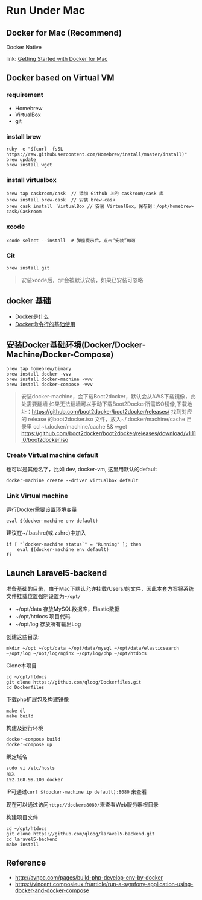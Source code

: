 # Run Under Mac

## Docker for Mac (Recommend)

Docker Native

link: [Getting Started with Docker for Mac](https://docs.docker.com/docker-for-mac/)


## Docker based on Virtual VM

### requirement

- Homebrew
- VirtualBox
- git

### install brew

```
ruby -e "$(curl -fsSL https://raw.githubusercontent.com/Homebrew/install/master/install)"
brew update
brew install wget
```

### install virtualbox

```
brew tap caskroom/cask  // 添加 Github 上的 caskroom/cask 库
brew install brew-cask  // 安装 brew-cask
brew cask install  VirtualBox // 安装 VirtualBox，保存到：/opt/homebrew-cask/Caskroom
```

### xcode

```
xcode-select --install  # 弹窗提示后，点击“安装”即可
```

### Git

```
brew install git
```
> 安装xcode后，git会被默认安装，如果已安装可忽略

## docker 基础

 * [Docker是什么](https://www.docker.com/whatisdocker/)
 * [Docker命令行的基础使用](https://docs.docker.com/userguide/)

## 安装Docker基础环境(Docker/Docker-Machine/Docker-Compose)

```
brew tap homebrew/binary
brew install docker -vvv
brew install docker-machine -vvv
brew install docker-compose -vvv
```

> 安装docker-machine，会下载Boot2docker，默认会从AWS下载镜像，此处需要翻墙
> 如果无法翻墙可以手动下载Boot2Docker所需ISO镜像,下载地址：https://github.com/boot2docker/boot2docker/releases/
> 找到对应的 release 的boot2docker.iso 文件，放入~/.docker/machine/cache 目录里
> cd ~/.docker/machine/cache  && wget https://github.com/boot2docker/boot2docker/releases/download/v1.11.0/boot2docker.iso

### Create Virtual machine default

也可以是其他名字，比如 dev, docker-vm, 这里用默认的default

```
docker-machine create --driver virtualbox default
```

### Link Virtual machine

运行Docker需要设置环境变量
```
eval $(docker-machine env default)
```

建议在~/.bashrc(或.zshrc)中加入

```
if [ "`docker-machine status`" = "Running" ]; then
    eval $(docker-machine env default)
fi
```


## Launch Laravel5-backend

准备基础的目录，由于Mac下默认允许挂载/Users/的文件，因此本套方案将系统文件挂载位置强制设置为`~/opt/`

- ~/opt/data   存放MySQL数据库，Elastic数据
- ~/opt/htdocs 项目代码
- ~/opt/log    存放所有输出Log

创建这些目录:

```
mkdir ~/opt ~/opt/data ~/opt/data/mysql ~/opt/data/elasticsearch ~/opt/log ~/opt/log/nginx ~/opt/log/php ~/opt/htdocs
```

Clone本项目

```
cd ~/opt/htdocs
git clone https://github.com/qloog/Dockerfiles.git
cd Dockerfiles
```

下载php扩展包及构建镜像

```
make dl
make build
```

构建及运行环境

```
docker-compose build
docker-compose up
```

绑定域名

```
sudo vi /etc/hosts
加入
192.168.99.100 docker
```
IP可通过`curl $(docker-machine ip default):8080` 来查看

现在可以通过访问`http://docker:8080/`来查看Web服务器根目录


构建项目文件

```
cd ~/opt/htdocs
git clone https://github.com/qloog/laravel5-backend.git
cd laravel5-backend
make install
```

## Reference

 * http://avnpc.com/pages/build-php-develop-env-by-docker
 * https://vincent.composieux.fr/article/run-a-symfony-application-using-docker-and-docker-compose
